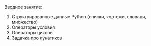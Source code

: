 Вводное занятие:
1. Структуированные данные Python (списки, кортежи, словари, множество)
2. Операторы условия
3. Операторы циклов
4. Задачка про лунатиков
